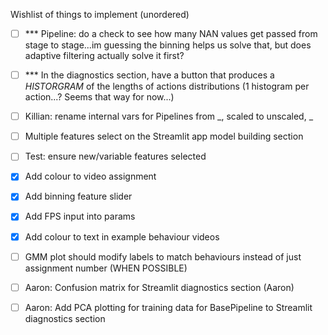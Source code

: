 Wishlist of things to implement (unordered)

- [ ] *** Pipeline: do a check to see how many NAN values get passed from stage to stage...im guessing the binning helps us solve that, but does adaptive filtering actually solve it first?
- [ ] *** In the diagnostics section, have a button that produces a *HISTORGRAM* of the lengths of actions distributions (1 histogram per action...? Seems that way for now...)
- [ ] Killian: rename internal vars for Pipelines from _, scaled to unscaled, _
- [ ] Multiple features select on the Streamlit app model building section
- [ ] Test: ensure new/variable features selected
- [x] Add colour to video assignment
- [x] Add binning feature slider
- [x] Add FPS input into params
- [x] Add colour to text in example behaviour videos
- [ ] GMM plot should modify labels to match behaviours instead of just assignment number (WHEN POSSIBLE)
- [ ] Aaron: Confusion matrix for Streamlit diagnostics section (Aaron)
- [ ] Aaron: Add PCA plotting for training data for BasePipeline to Streamlit diagnostics section




